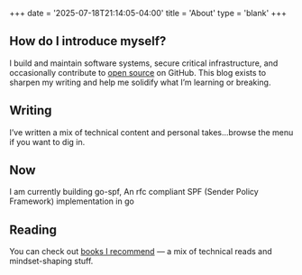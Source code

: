 +++
date = '2025-07-18T21:14:05-04:00'
title = 'About'
type = 'blank'
+++

## How do I introduce myself?

I build and maintain software systems, secure critical infrastructure, and occasionally contribute
to [open source](https://github.com/t0gun) on GitHub. This blog exists to sharpen my writing and help me solidify what
I’m learning or breaking.

## Writing

I’ve written a mix of technical content and personal takes...browse the menu if you want to dig in.

## Now

I am currently building go-spf, An rfc compliant SPF (Sender Policy Framework) implementation in go

## Reading

You can check out [books I recommend](/books) — a mix of technical reads and mindset-shaping
stuff.

